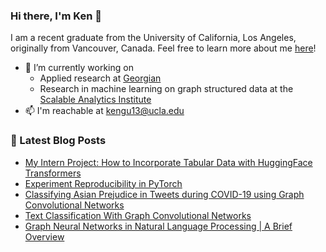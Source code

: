 ### Hi there, I'm Ken 👋
I am a recent graduate from the University of California, Los Angeles, originally from Vancouver, Canada. 
Feel free to learn more about me [here](https://kenqgu.com/)!

- 🔭  I’m currently working on 
  * Applied research at [Georgian](https://georgianpartners.com/)
  * Research in machine learning on graph structured data at the [Scalable Analytics Institute](https://scai.cs.ucla.edu/)
- 📫  I'm reachable at [kengu13@ucla.edu](mailto:kengu13@ucla.edu)


### 📕 Latest Blog Posts
<!-- BLOG-POST-LIST:START -->
- [My Intern Project: How to Incorporate Tabular Data with HuggingFace Transformers](https://kenqgu.com/my-intern-project-how-to-incorporate-tabular-data-with-huggingface-transformers/?utm_source=rss&utm_medium=rss&utm_campaign=my-intern-project-how-to-incorporate-tabular-data-with-huggingface-transformers)
- [Experiment Reproducibility in PyTorch](https://kenqgu.com/experiment-reproducibility-in-pytorch/?utm_source=rss&utm_medium=rss&utm_campaign=experiment-reproducibility-in-pytorch)
- [Classifying Asian Prejudice in Tweets during COVID-19 using Graph Convolutional Networks](https://kenqgu.com/classifying-asian-prejudice-in-tweets-during-covid-19-using-graph-convolutional-networks/?utm_source=rss&utm_medium=rss&utm_campaign=classifying-asian-prejudice-in-tweets-during-covid-19-using-graph-convolutional-networks)
- [Text Classification With Graph Convolutional Networks](https://kenqgu.com/text-classification-with-graph-convolutional-networks/?utm_source=rss&utm_medium=rss&utm_campaign=text-classification-with-graph-convolutional-networks)
- [Graph Neural Networks in Natural Language Processing | A Brief Overview](https://kenqgu.com/graph-neural-networks-in-natural-language-processing-a-brief-overview/?utm_source=rss&utm_medium=rss&utm_campaign=graph-neural-networks-in-natural-language-processing-a-brief-overview)
<!-- BLOG-POST-LIST:END -->

<!--
**codeKgu/codeKgu** is a ✨ _special_ ✨ repository because its `README.md` (this file) appears on your GitHub profile.

Here are some ideas to get you started:

- 🔭 I’m currently working on 
  * Applied research in multimodal learning at [Georgian Partners](https://georgianpartners.com/)
- 🌱 I’m currently learning ...
- 👯 I’m looking to collaborate on ...
- 🤔 I’m looking for help with ...
- 💬 Ask me about ...
- 📫 How to reach me: ...
- 😄 Pronouns: ...
- ⚡ Fun fact: ...
-->

<!--
**codeKgu/codeKgu** is a ✨ _special_ ✨ repository because its `README.md` (this file) appears on your GitHub profile.

Here are some ideas to get you started:

- 🔭 I’m currently working on ...
- 🌱 I’m currently learning ...
- 👯 I’m looking to collaborate on ...
- 🤔 I’m looking for help with ...
- 💬 Ask me about ...
- 📫 How to reach me: ...
- 😄 Pronouns: ...
- ⚡ Fun fact: ...
-->
